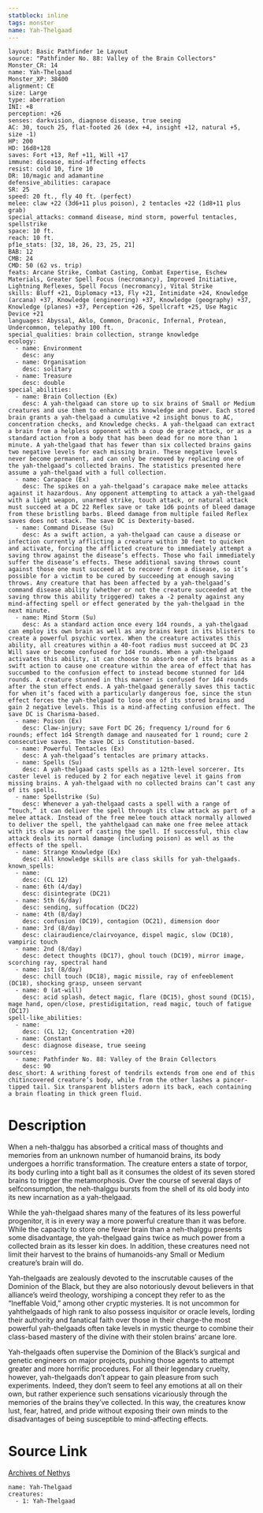```yaml
---
statblock: inline
tags: monster
name: Yah-Thelgaad
---
```

```statblock
layout: Basic Pathfinder 1e Layout
source: "Pathfinder No. 88: Valley of the Brain Collectors"
Monster_CR: 14
name: Yah-Thelgaad
Monster_XP: 38400
alignment: CE
size: Large
type: aberration
INI: +8
perception: +26
senses: darkvision, diagnose disease, true seeing
AC: 30, touch 25, flat-footed 26 (dex +4, insight +12, natural +5, size -1)
HP: 200
HD: 16d8+128
saves: Fort +13, Ref +11, Will +17
immune: disease, mind-affecting effects
resist: cold 10, fire 10
DR: 10/magic and adamantine
defensive_abilities: carapace
SR: 25
speed: 20 ft., fly 40 ft. (perfect)
melee: claw +22 (3d6+11 plus poison), 2 tentacles +22 (1d8+11 plus grab)
special_attacks: command disease, mind storm, powerful tentacles, spellstrike
space: 10 ft.
reach: 10 ft.
pf1e_stats: [32, 18, 26, 23, 25, 21]
BAB: 12
CMB: 24
CMD: 50 (62 vs. trip)
feats: Arcane Strike, Combat Casting, Combat Expertise, Eschew Materials, Greater Spell Focus (necromancy), Improved Initiative, Lightning Reflexes, Spell Focus (necromancy), Vital Strike
skills: Bluff +21, Diplomacy +13, Fly +21, Intimidate +24, Knowledge (arcana) +37, Knowledge (engineering) +37, Knowledge (geography) +37, Knowledge (planes) +37, Perception +26, Spellcraft +25, Use Magic Device +21
languages: Abyssal, Aklo, Common, Draconic, Infernal, Protean, Undercommon, telepathy 100 ft.
special_qualities: brain collection, strange knowledge
ecology:
  - name: Environment
    desc: any
  - name: Organisation
    desc: solitary
  - name: Treasure
    desc: double
special_abilities:
  - name: Brain Collection (Ex)
    desc: A yah-thelgaad can store up to six brains of Small or Medium creatures and use them to enhance its knowledge and power. Each stored brain grants a yah-thelgaad a cumulative +2 insight bonus to AC, concentration checks, and Knowledge checks. A yah-thelgaad can extract a brain from a helpless opponent with a coup de grace attack, or as a standard action from a body that has been dead for no more than 1 minute. A yah-thelgaad that has fewer than six collected brains gains two negative levels for each missing brain. These negative levels never become permanent, and can only be removed by replacing one of the yah-thelgaad’s collected brains. The statistics presented here assume a yah-thelgaad with a full collection.
  - name: Carapace (Ex)
    desc: The spikes on a yah-thelgaad’s carapace make melee attacks against it hazardous. Any opponent attempting to attack a yah-thelgaad with a light weapon, unarmed strike, touch attack, or natural attack must succeed at a DC 22 Reflex save or take 1d6 points of bleed damage from these bristling barbs. Bleed damage from multiple failed Reflex saves does not stack. The save DC is Dexterity-based.
  - name: Command Disease (Su)
    desc: As a swift action, a yah-thelgaad can cause a disease or infection currently afflicting a creature within 30 feet to quicken and activate, forcing the afflicted creature to immediately attempt a saving throw against the disease’s effects. Those who fail immediately suffer the disease’s effects. These additional saving throws count against those one must succeed at to recover from a disease, so it’s possible for a victim to be cured by succeeding at enough saving throws. Any creature that has been affected by a yah-thelgaad’s command disease ability (whether or not the creature succeeded at the saving throw this ability triggered) takes a -2 penalty against any mind-affecting spell or effect generated by the yah-thelgaad in the next minute.
  - name: Mind Storm (Su)
    desc: As a standard action once every 1d4 rounds, a yah-thelgaad can employ its own brain as well as any brains kept in its blisters to create a powerful psychic vortex. When the creature activates this ability, all creatures within a 40-foot radius must succeed at DC 23 Will save or become confused for 1d4 rounds. When a yah-thelgaad activates this ability, it can choose to absorb one of its brains as a swift action to cause one creature within the area of effect that has succumbed to the confusion effect to instead become stunned for 1d4 rounds. A creature stunned in this manner is confused for 1d4 rounds after the stun effect ends. A yah-thelgaad generally saves this tactic for when it’s faced with a particularly dangerous foe, since the stun effect forces the yah-thelgaad to lose one of its stored brains and gain 2 negative levels. This is a mind-affecting confusion effect. The save DC is Charisma-based.
  - name: Poison (Ex)
    desc: Claw-injury; save Fort DC 26; frequency 1/round for 6 rounds; effect 1d4 Strength damage and nauseated for 1 round; cure 2 consecutive saves. The save DC is Constitution-based.
  - name: Powerful Tentacles (Ex)
    desc: A yah-thelgaad’s tentacles are primary attacks.
  - name: Spells (Su)
    desc: A yah-thelgaad casts spells as a 12th-level sorcerer. Its caster level is reduced by 2 for each negative level it gains from missing brains. A yah-thelgaad with no collected brains can’t cast any of its spells.
  - name: Spellstrike (Su)
    desc: Whenever a yah-thelgaad casts a spell with a range of “touch,” it can deliver the spell through its claw attack as part of a melee attack. Instead of the free melee touch attack normally allowed to deliver the spell, the yahthelgaad can make one free melee attack with its claw as part of casting the spell. If successful, this claw attack deals its normal damage (including poison) as well as the effects of the spell.
  - name: Strange Knowledge (Ex)
    desc: All knowledge skills are class skills for yah-thelgaads.
known_spells:
  - name:
    desc: (CL 12)
  - name: 6th (4/day)
    desc: disintegrate (DC21)
  - name: 5th (6/day)
    desc: sending, suffocation (DC22)
  - name: 4th (8/day)
    desc: confusion (DC19), contagion (DC21), dimension door
  - name: 3rd (8/day)
    desc: clairaudience/clairvoyance, dispel magic, slow (DC18), vampiric touch
  - name: 2nd (8/day)
    desc: detect thoughts (DC17), ghoul touch (DC19), mirror image, scorching ray, spectral hand
  - name: 1st (8/day)
    desc: chill touch (DC18), magic missile, ray of enfeeblement (DC18), shocking grasp, unseen servant
  - name: 0 (at-will)
    desc: acid splash, detect magic, flare (DC15), ghost sound (DC15), mage hand, open/close, prestidigitation, read magic, touch of fatigue (DC17)
spell-like_abilities:
  - name:
    desc: (CL 12; Concentration +20)
  - name: Constant
    desc: diagnose disease, true seeing
sources:
  - name: Pathfinder No. 88: Valley of the Brain Collectors
    desc: 90
desc_short: A writhing forest of tendrils extends from one end of this chitincovered creature’s body, while from the other lashes a pincer-tipped tail. Six transparent blisters adorn its back, each containing a brain floating in thick green fluid.
```
# Description
When a neh-thalggu has absorbed a critical mass of thoughts and memories from an unknown number of humanoid brains, its body undergoes a horrific transformation. The creature enters a state of torpor, its body curling into a tight ball as it consumes the oldest of its seven stored brains to trigger the metamorphosis. Over the course of several days of selfconsumption, the neh-thalggu bursts from the shell of its old body into its new incarnation as a yah-thelgaad.

While the yah-thelgaad shares many of the features of its less powerful progenitor, it is in every way a more powerful creature than it was before. While the capacity to store one fewer brain than a neh-thalggu presents some disadvantage, the yah-thelgaad gains twice as much power from a collected brain as its lesser kin does. In addition, these creatures need not limit their harvest to the brains of humanoids-any Small or Medium creature’s brain will do.

Yah-thelgaads are zealously devoted to the inscrutable causes of the Dominion of the Black, but they are also notoriously devout believers in that alliance’s weird theology, worshiping a concept they refer to as the “Ineffable Void,” among other cryptic mysteries. It is not uncommon for yahthelgaads of high rank to also possess inquisitor or oracle levels, lording their authority and fanatical faith over those in their charge-the most powerful yah-thelgaads often take levels in mystic theurge to combine their class-based mastery of the divine with their stolen brains’ arcane lore.

Yah-thelgaads often supervise the Dominion of the Black’s surgical and genetic engineers on major projects, pushing those agents to attempt greater and more horrific procedures. For all their legendary cruelty, however, yah-thelgaads don’t appear to gain pleasure from such experiments. Indeed, they don’t seem to feel any emotions at all on their own, but rather experience such sensations vicariously through the memories of the brains they’ve collected. In this way, the creatures know lust, fear, hatred, and pride without exposing their own minds to the disadvantages of being susceptible to mind-affecting effects.
# Source Link
[Archives of Nethys](https://aonprd.com/MonsterDisplay.aspx?ItemName=Yah-Thelgaad)
```encounter-table
name: Yah-Thelgaad
creatures:
  - 1: Yah-Thelgaad
```
